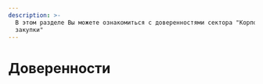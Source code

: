 ```yaml
---
description: >-
  В этом разделе Вы можете ознакомиться с доверенностями сектора "Корпоративные
  закупки"
---
```


# Доверенности

